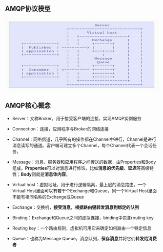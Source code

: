 ## AMQP协议模型

![image-20210322141147650](media/2.0.AMQP协议/image-20210322141147650.png)



## AMQP核心概念

- Server：又称Broker，用于接受客户端的连接，实现AMQP实例服务

- Connection：连接，应用程序与Broker的网络连接

- Channel：网络信道，几乎所有的操作都在Channel中进行，Channel是进行消息读写的通道。客户端可建立多个Channel，每个Channel代表一个会话任务。

- Message：消息，服务器和应用程序之间传送的数据，由Properties和Body组成。**Properties**可以对消息进行修饰，比如**消息的优先级**、**延迟**等高级特性；**Body**则就是**消息体内容**。

- Virtual host：虚拟地址，用于进行逻辑隔离，最上层的消息路由。一个Virtual Host里面可以有若干个Exchange和Queue，同一个Virtual Host里面不能有相同名称的Exchange或Queue
- Exchange：交换机，**接受消息**，**根据路由键转发消息到绑定的队列**
- Binding：Exchange和Queue之间的虚拟连接，binding中包含routing key
- Routing key：一个路由规则，虚拟机可用它来确定如何路由一个特定信息
- Queue：也称为Message Queue，消息队列，**保存消息**并将它们**转发给消费者**